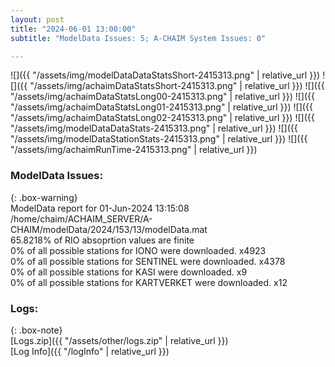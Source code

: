 ```yaml
---
layout: post
title: "2024-06-01 13:00:00"
subtitle: "ModelData Issues: 5; A-CHAIM System Issues: 0"

---
```


![]({{ "/assets/img/modelDataDataStatsShort-2415313.png" | relative_url }})
![]({{ "/assets/img/achaimDataStatsShort-2415313.png" | relative_url }})
![]({{ "/assets/img/achaimDataStatsLong00-2415313.png" | relative_url }})
![]({{ "/assets/img/achaimDataStatsLong01-2415313.png" | relative_url }})
![]({{ "/assets/img/achaimDataStatsLong02-2415313.png" | relative_url }})
![]({{ "/assets/img/modelDataDataStats-2415313.png" | relative_url }})
![]({{ "/assets/img/modelDataStationStats-2415313.png" | relative_url }})
![]({{ "/assets/img/achaimRunTime-2415313.png" | relative_url }})


### ModelData Issues:  
  
{: .box-warning}  
 ModelData report for 01-Jun-2024 13:15:08   
 /home/chaim/ACHAIM_SERVER/A-CHAIM/modelData/2024/153/13/modelData.mat   
 65.8218% of RIO absoprtion values are finite   
 0% of all possible stations for IONO were downloaded. x4923   
 0% of all possible stations for SENTINEL were downloaded. x4378   
 0% of all possible stations for KASI were downloaded. x9   
 0% of all possible stations for KARTVERKET were downloaded. x12   
  


### Logs:  
  
{: .box-note}  
[Logs.zip]({{ "/assets/other/logs.zip" | relative_url }})  
[Log Info]({{ "/logInfo" | relative_url }})  
